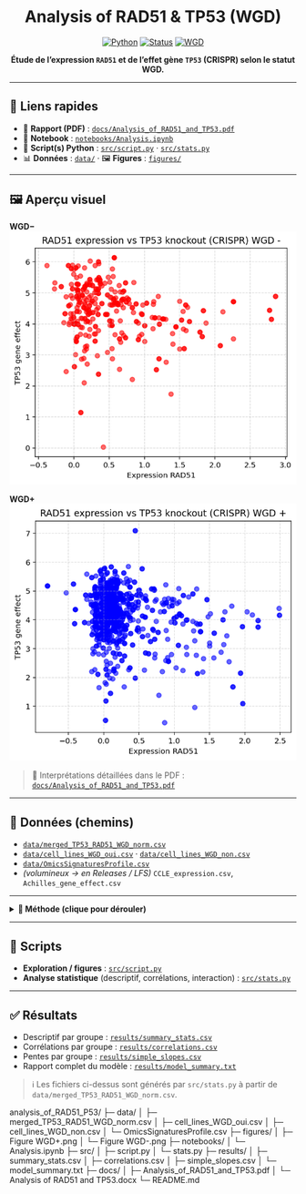 <div align="center">

# Analysis of RAD51 & TP53 (WGD)

[![Python](https://img.shields.io/badge/Python-3.x-blue)](#)
[![Status](https://img.shields.io/badge/Status-Active-brightgreen)](#)
[![WGD](https://img.shields.io/badge/WGD-Plus%20%7C%20Minus-purple)](#)

**Étude de l’expression `RAD51` et de l’effet gène `TP53` (CRISPR) selon le statut WGD.**

</div>

---

## 🔗 Liens rapides
- 📄 **Rapport (PDF)** : [`docs/Analysis_of_RAD51_and_TP53.pdf`](docs/Analysis_of_RAD51_and_TP53.pdf)
- 📓 **Notebook** : [`notebooks/Analysis.ipynb`](notebooks/Analysis.ipynb)
- 🧮 **Script(s) Python** : [`src/script.py`](src/script.py) · [`src/stats.py`](statsscript.py)
- 📊 **Données** : [`data/`](data/) · 🖼️ **Figures** : [`figures/`](figures/)

---

## 🖼️ Aperçu visuel

**WGD−**  
![RAD51 vs TP53 — WGD−](figures/Figure%20WGD-.png)

**WGD+**  
![RAD51 vs TP53 — WGD+](figures/Figure%20WGD%2B.png)

> 🔎 Interprétations détaillées dans le PDF : [`docs/Analysis_of_RAD51_and_TP53.pdf`](docs/Analysis_of_RAD51_and_TP53.pdf)

---

## 📂 Données (chemins)
- [`data/merged_TP53_RAD51_WGD_norm.csv`](data/merged_TP53_RAD51_WGD_norm.csv)
- [`data/cell_lines_WGD_oui.csv`](data/cell_lines_WGD_oui.csv) · [`data/cell_lines_WGD_non.csv`](data/cell_lines_WGD_non.csv)
- [`data/OmicsSignaturesProfile.csv`](data/OmicsSignaturesProfile.csv)
- *(volumineux →  en Releases / LFS)* `CCLE_expression.csv`, `Achilles_gene_effect.csv`

---

<details>
<summary><strong>🧪 Méthode (clique pour dérouler)</strong></summary>

**Objectif.** Tester si la relation entre l’expression **RAD51** et l’**effet gène TP53** diffère selon le statut **WGD**.

**Pipeline.**
1. **Statut WGD.** Construction de `WGD` (0/1) à partir des listes `cell_lines_WGD_oui.csv` (→1) et `cell_lines_WGD_non.csv` (→0) via un identifiant commun (idéalement `DepMap_ID`).
2. **Table d’analyse.** À partir de `merged_TP53_RAD51_WGD_norm.csv`, conserver :
   - `RAD51_expr` (expression normalisée),
   - `TP53_effect` (gene effect CRISPR),
   - `WGD` (0/1).  
   Retirer les lignes incomplètes.
3. **Stats.**
   - Descriptif par groupe : `n`, moyenne, écart-type.
   - Corrélations **par groupe** (WGD−, WGD+).
   - Modèle avec interaction : `TP53_effect ~ RAD51_expr * WGD` (teste la différence de pente entre groupes).
4. **Plots.** Scatter RAD51 (x) vs TP53 (y) pour **WGD−** et **WGD+** + régression par groupe.  
   Export PNG haute résolution dans `figures/`.

</details>

---

## 🧮 Scripts
- **Exploration / figures** : [`src/script.py`](src/script.py)  
- **Analyse statistique** (descriptif, corrélations, interaction) : [`src/stats.py`](src/stats.py)

---

## ✅ Résultats
- Descriptif par groupe : [`results/summary_stats.csv`](results/summary_stats.csv)  
- Corrélations par groupe : [`results/correlations.csv`](results/correlations.csv)  
- Pentes par groupe : [`results/simple_slopes.csv`](results/simple_slopes.csv)  
- Rapport complet du modèle : [`results/model_summary.txt`](results/model_summary.txt)

> ℹ️ Les fichiers ci-dessus sont générés par `src/stats.py` à partir de `data/merged_TP53_RAD51_WGD_norm.csv`.

analysis_of_RAD51_P53/
├─ data/
│  ├─ merged_TP53_RAD51_WGD_norm.csv
│  ├─ cell_lines_WGD_oui.csv
│  ├─ cell_lines_WGD_non.csv
│  └─ OmicsSignaturesProfile.csv
├─ figures/
│  ├─ Figure WGD+.png
│  └─ Figure WGD-.png
├─ notebooks/
│  └─ Analysis.ipynb
├─ src/
│  ├─ script.py
│  └─ stats.py
├─ results/
│  ├─ summary_stats.csv
│  ├─ correlations.csv
│  ├─ simple_slopes.csv
│  └─ model_summary.txt
├─ docs/
│  ├─ Analysis_of_RAD51_and_TP53.pdf
│  └─ Analysis of RAD51 and TP53.docx
└─ README.md

